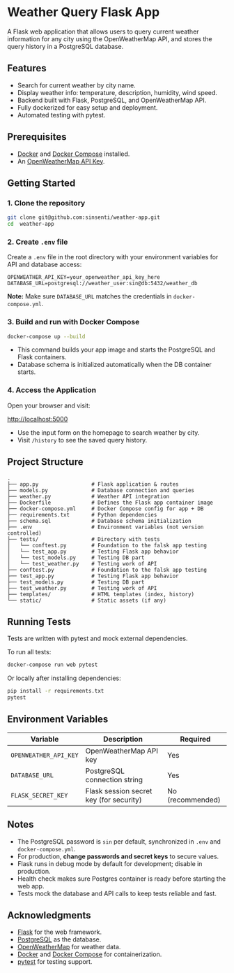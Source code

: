 # Weather Query Flask App

A Flask web application that allows users to query current weather information for any city using the OpenWeatherMap API, and stores the query history in a PostgreSQL database.

## Features

- Search for current weather by city name.
- Display weather info: temperature, description, humidity, wind speed.
- Backend built with Flask, PostgreSQL, and OpenWeatherMap API.
- Fully dockerized for easy setup and deployment.
- Automated testing with pytest.

## Prerequisites

- [Docker](https://docs.docker.com/get-docker/) and [Docker Compose](https://docs.docker.com/compose/install/) installed.
- An [OpenWeatherMap API Key](https://openweathermap.org/api).

## Getting Started

### 1. Clone the repository

```bash
git clone git@github.com:sinsenti/weather-app.git
cd  weather-app
```

### 2. Create `.env` file

Create a `.env` file in the root directory with your environment variables for API and database access:

```env
OPENWEATHER_API_KEY=your_openweather_api_key_here
DATABASE_URL=postgresql://weather_user:sin@db:5432/weather_db
```

 **Note:** Make sure `DATABASE_URL` matches the credentials in `docker-compose.yml`.

### 3. Build and run with Docker Compose

```bash
docker-compose up --build
```

- This command builds your app image and starts the PostgreSQL and Flask containers.
- Database schema is initialized automatically when the DB container starts.

### 4. Access the Application

Open your browser and visit:

[http://localhost:5000](http://localhost:5000)

- Use the input form on the homepage to search weather by city.
- Visit `/history` to see the saved query history.

## Project Structure

```
.
├── app.py                 # Flask application & routes
├── models.py              # Database connection and queries
├── weather.py             # Weather API integration
├── Dockerfile             # Defines the Flask app container image
├── docker-compose.yml     # Docker Compose config for app + DB
├── requirements.txt       # Python dependencies
├── schema.sql             # Database schema initialization
├── .env                   # Environment variables (not version controlled)
├── tests/                 # Directory with tests
│   └── conftest.py        # Foundation to the falsk app testing
│   └── test_app.py        # Testing Flask app behavior
│   └── test_models.py     # Testing DB part
│   └── test_weather.py    # Testing work of API
├── conftest.py            # Foundation to the falsk app testing
├── test_app.py            # Testing Flask app behavior
├── test_models.py         # Testing DB part
├── test_weather.py        # Testing work of API
├── templates/             # HTML templates (index, history)
└── static/                # Static assets (if any)
```

## Running Tests

Tests are written with pytest and mock external dependencies.

To run all tests:

```bash
docker-compose run web pytest
```

Or locally after installing dependencies:

```bash
pip install -r requirements.txt
pytest
```

## Environment Variables

| Variable            | Description                            | Required |
|---------------------|-------------------------------------|----------|
| `OPENWEATHER_API_KEY` | OpenWeatherMap API key               | Yes      |
| `DATABASE_URL`        | PostgreSQL connection string         | Yes      |
| `FLASK_SECRET_KEY`    | Flask session secret key (for security) | No (recommended) |

## Notes

- The PostgreSQL password is `sin` per default, synchronized in `.env` and `docker-compose.yml`.
- For production, **change passwords and secret keys** to secure values.
- Flask runs in debug mode by default for development; disable in production.
- Health check makes sure Postgres container is ready before starting the web app.
- Tests mock the database and API calls to keep tests reliable and fast.

## Acknowledgments

- [Flask](https://flask.palletsprojects.com/) for the web framework.
- [PostgreSQL](https://www.postgresql.org/) as the database.
- [OpenWeatherMap](https://openweathermap.org/api) for weather data.
- [Docker](https://www.docker.com/) and [Docker Compose](https://docs.docker.com/compose/) for containerization.
- [pytest](https://docs.pytest.org/) for testing support.
